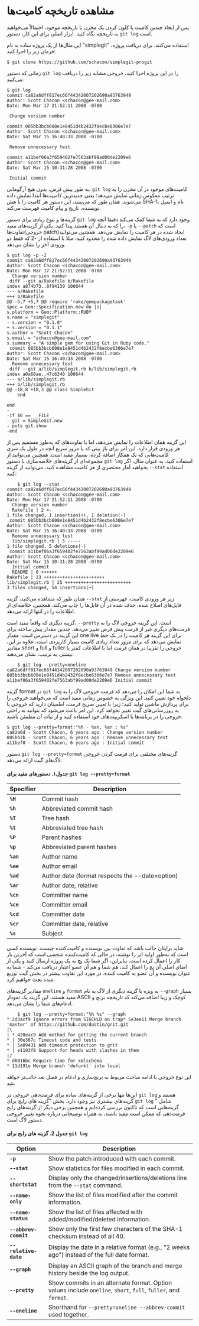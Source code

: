 # مشاهده تاریخچه کامیت‌ها
پس از ایجاد چندین کامیت یا کلون کردن یک مخزن با تاریخچه موجود، احتمالاً می‌خواهید به تاریخچه نگاه کنید. ابزار اصلی برای این کار، دستور ``` git log ``` است.

این مثال‌ها از یک پروژه ساده به نام "simplegit" استفاده می‌کنند. برای دریافت پروژه، فرمان زیر را اجرا کنید:
```
$ git clone https://github.com/schacon/simplegit-progit
```
زمانی که دستور ``` git log ``` را در این پروژه اجرا کنید، خروجی مشابه زیر را دریافت می‌کنید:
```
$ git log
commit ca82a6dff817ec66f44342007202690a93763949
Author: Scott Chacon <schacon@gee-mail.com>
Date: Mon Mar 17 21:52:11 2008 -0700

 Change version number

commit 085bb3bcb608e1e8451d4b2432f8ecbe6306e7e7
Author: Scott Chacon <schacon@gee-mail.com>
Date: Sat Mar 15 16:40:33 2008 -0700

 Remove unnecessary test

commit a11bef06a3f659402fe7563abf99ad00de2209e6
Author: Scott Chacon <schacon@gee-mail.com>
Date: Sat Mar 15 10:31:28 2008 -0700

 Initial commit
```
به طور پیش فرض، بدون هیچ آرگومانی، ``` git log ``` کامیت‌های موجود در آن مخزن را به ترتیب معکوس زمانی نمایش می‌دهد؛ یعنی جدیدترین کامییت‌ها ابتدا نمایش داده می‌شوند. همان طور که می‌بینید، این دستور هر کامیت را با هش SHA-1، نام و ایمیل نویسنده، تاریخ و پیام کامیت فهرست می‌کند.

گزینه‌ها و تنوع زیادی برای دستور ``` git log ``` وجود دارد که به شما کمک می‌کند دقیقا آنچه را که به دنبال آن هستید پیدا کنید. یکی از گزینه‌های مفید، ``` -p ``` یا ``` --patch ``` است که تفاوت‌ها(خروجی patch)ایجاد شده در هر کامیت را نمایش می‌دهد. همچنین می‌توانید تعداد ورودی‌های لاگ نمایش داده شده را محدود کنید، مثلا با استفاده از -2 که فقط دو ورودی آخر را نشان می‌دهد.
```
$ git log -p -2
commit ca82a6dff817ec66f44342007202690a93763949
Author: Scott Chacon <schacon@gee-mail.com>
Date: Mon Mar 17 21:52:11 2008 -0700
  Change version number
 diff --git a/Rakefile b/Rakefile
index a874b73..8f94139 100644
--- a/Rakefile
+++ b/Rakefile
@@ -5,7 +5,7 @@ require 'rake/gempackagetask'
spec = Gem::Specification.new do |s|
s.platform = Gem::Platform::RUBY
s.name = "simplegit"
- s.version = "0.1.0"
+ s.version = "0.1.1"
s.author = "Scott Chacon"
s.email = "schacon@gee-mail.com"
s.summary = "A simple gem for using Git in Ruby code."
 commit 085bb3bcb608e1e8451d4b2432f8ecbe6306e7e7
Author: Scott Chacon <schacon@gee-mail.com>
Date: Sat Mar 15 16:40:33 2008 -0700
  Remove unnecessary test
 diff --git a/lib/simplegit.rb b/lib/simplegit.rb
index a0a60ae..47c6340 100644
--- a/lib/simplegit.rb
+++ b/lib/simplegit.rb
@@ -18,8 +18,3 @@ class SimpleGit
    end

end
-
-if $0 == __FILE__
- git = SimpleGit.new
- puts git.show
-end
```
این گزینه همان اطلاعات را نمایش می‌دهد، اما با تفاوت‌های که به‌طور مستقیم پس از هر ورودی قرار دارد. این امر برای باز بینی کد یا مرور سریع آنچه در طول یک سری کامیت‌هایی که یک همکار اضافه کرده، بسییار مفید است. همچنین می‌توانید از مجموعه‌ای از گزینه‌های خلاصه‌سازی با دستور ``` git log ``` استفاده کنید. به عنوان مثال، اگر بخواهید آمار مختصری از هر کامیت مشاهده کنید، می‌توانید از گزینه ``` --stat ``` استفاده کنید:
```
    $ git log --stat
commit ca82a6dff817ec66f44342007202690a93763949
Author: Scott Chacon <schacon@gee-mail.com>
Date: Mon Mar 17 21:52:11 2008 -0700
  Change version number
  Rakefile | 2 +-
1 file changed, 1 insertion(+), 1 deletion(-)
 commit 085bb3bcb608e1e8451d4b2432f8ecbe6306e7e7
Author: Scott Chacon <schacon@gee-mail.com>
Date: Sat Mar 15 16:40:33 2008 -0700
  Remove unnecessary test
  lib/simplegit.rb | 5 -----
1 file changed, 5 deletions(-)
 commit a11bef06a3f659402fe7563abf99ad00de2209e6
Author: Scott Chacon <schacon@gee-mail.com>
Date: Sat Mar 15 10:31:28 2008 -0700
  Initial commit
  README | 6 ++++++
Rakefile | 23 +++++++++++++++++++++++
lib/simplegit.rb | 25 +++++++++++++++++++++++++
3 files changed, 54 insertions(+)
```
همان طور که مشاهده می‌کنید، گزینه ``` --stat ``` زیر هر ورودی کامیت، فهرستی از فایل‌های اصلاح شده، حذف شده در آن فایل‌ها را چاپ می‌کند. همچنین، خلاصه‌ای از اطلاعات را در انتها ارائه می‌دهد.

گزینه دیگری که واقعاً مفید است، ``` --pretty ``` است. این گزینه خروجی لاگ را به فرمت‌های دیگری غیر از فرمت پیش فرض تغییر می‌دهد. چندین مقدار پیش ساخته برای این گزینه در دسترس است. مقدار one live برای این گزینه هر کامیت را در یک خط نمایش می‌دهد که برای مرور تعداد زیادی کامیت بسیار کاربردی است. علاوه بر این، مقادیر short و full و fuller خروجی را تقریبا در همان فرمت اما با اطلاعات کمتر یا بیشتر، به ترتیب، نشان می‌دهند:
```
    $ git log --pretty=oneline
ca82a6dff817ec66f44342007202690a93763949 Change version number
085bb3bcb608e1e8451d4b2432f8ecbe6306e7e7 Remove unnecessary test
a11bef06a3f659402fe7563abf99ad00de2209e6 Initial commit
```
گزینه format در ``` git log ```  به شما این امکان را می‌دهد که فرمت خروجی لاگ را به دلخواه خود تعیین کنید. این ویژگی به خصوص زمانی مفید است که می‌خواهید خروجی را برای پردازش ماشین تولید کنید؛ زیرا با تعیین صریح فرمت، اطمینان دارید که خروجی با به روزرسانی‌های گیت تغییر نخواهد کرد. این امر باعث می‌شود که بتوانید به راحتی خروجی را در برنامه‌ها یا اسکریپت‌های خود استفاده کنید و از ثبات آن مطمئن باشید.
```
$ git log --pretty=format:"%h - %an, %ar : %s"
ca82a6d - Scott Chacon, 6 years ago : Change version number
085bb3b - Scott Chacon, 6 years ago : Remove unnecessary test
a11bef0 - Scott Chacon, 6 years ago : Initial commit
```
دستور ``` git log --pretty=format ``` گزینه‌های مختلفی برای فرمت کردن خروجی لاگ‌های گیت ارائه می‌دهد.

#### جدول۱. دستور‌های مفید برای ``` git log --pretty=format ```

| Specifier | Description                                       |
|-----------|---------------------------------------------------|
| **`%H`**  | Commit hash                                      |
| **`%h`**  | Abbreviated commit hash                           |
| **`%T`**  | Tree hash                                        |
| **`%t`**  | Abbreviated tree hash                             |
| **`%P`**  | Parent hashes                                     |
| **`%p`**  | Abbreviated parent hashes                         |
| **`%an`** | Author name                                       |
| **`%ae`** | Author email                                      |
| **`%ad`** | Author date (format respects the --date=option)  |
| **`%ar`** | Author date, relative                             |
| **`%cn`** | Committer name                                    |
| **`%ce`** | Committer email                                   |
| **`%cd`** | Committer date                                    |
| **`%cr`** | Committer date, relative                          |
| **`%s`**  | Subject                                           |

شاید برایتان جالب باشد که تفاوت بین نویسنده و کامیت‌کننده چیست. نویسنده کسی است که به‌طور اولیه اثر را نوشته، در حالی که کامیت‌کننده شخصی است که آخرین بار کار را اعمال کرده است. بنابراین، اگر شما یک پچ به یک پروژه ارسال کنید و یکی از اضای اصلی آن پچ را اعمال کند، هم شما و هم آن عضو اعتبار دریافت می‌کند - شما به عنوان نویسنده و آن عضو به کامیت کننده. در مورد این تفاوت بیشتر در بخش گیت توزیع شده بحث خواهیم کرد.

مقادیر گزینه‌های ``` oneline ``` و ``` format ``` به ویژه با گزینه دیگری از لاگ به نام ``` --graph ``` بسیار مفید هستند. این گزینه یک تمودار ASCII کوچک و زیبا اضافه می‌کند که تاریخچه برنچ و ادغام‌های شما را نشان می‌دهد.
```
    $ git log --pretty=format:"%h %s" --graph
* 2d3acf9 Ignore errors from SIGCHLD on trap* 5e3ee11 Merge branch 'master' of https://github.com/dustin/grit.git
|\
| * 420eac9 Add method for getting the current branch
* | 30e367c Timeout code and tests
* | 5a09431 Add timeout protection to grit
* | e1193f8 Support for heads with slashes in them
|/
* d6016bc Require time for xmlschema
* 11d191e Merge branch 'defunkt' into local
```
این نوع خروجی با ادامه مباحث مربوط به برنچ‌سازی و ادغام در فصل بعد جالب‌تر خواهد شد.

این‌ها تنها برخی از گزینه‌های ساده برای فرمت‌دهی خروجی در ``` git log ``` هستند و گزینه‌های بیشتری نیز وجود دارد. بخش "گزینه های رایج برای ``` git log ``` " شامل گزینه‌هایی است که تاکنون بررسی کرده‌ایم و همچنین برخی دیگر از گزینه‌های رایج فرمت‌دهی که ممکن است مفید باشند، به همراه توضیحاتی درباره نحوه تغییر خروجی دستور لاگ است.

#### جدول 2. گزینه های رایج برای ``` git log ```

| **Option**          | **Description**                                                                            |
|---------------------|--------------------------------------------------------------------------------------------|
| **`-p`**            | Show the patch introduced with each commit.                                               |
| **`--stat`**        | Show statistics for files modified in each commit.                                        |
| **`--shortstat`**   | Display only the changed/insertions/deletions line from the `--stat` command.            |
| **`--name-only`**   | Show the list of files modified after the commit information.                             |
| **`--name-status`** | Show the list of files affected with added/modified/deleted information.                  |
| **`--abbrev-commit`** | Show only the first few characters of the SHA-1 checksum instead of all 40.           |
| **`--relative-date`** | Display the date in a relative format (e.g., "2 weeks ago") instead of the full date format. |
| **`--graph`**       | Display an ASCII graph of the branch and merge history beside the log output.            |
| **`--pretty`**      | Show commits in an alternate format. Option values include `oneline`, `short`, `full`, `fuller`, and `format`. |
| **`--oneline`**     | Shorthand for `--pretty=oneline --abbrev-commit` used together.                         |